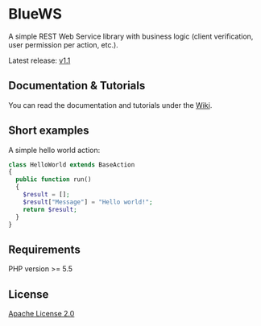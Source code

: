 # BlueWS
A simple REST Web Service library with business logic (client verification, user permission per action, etc.).

Latest release: [v1.1](https://github.com/GregaMohorko/BlueWS/releases/latest)

## Documentation & Tutorials
You can read the documentation and tutorials under the [Wiki](https://github.com/GregaMohorko/BlueWS/wiki).

## Short examples
A simple hello world action:
```PHP
class HelloWorld extends BaseAction
{
  public function run()
  {
    $result = [];
    $result["Message"] = "Hello world!";
    return $result;
  }
}
```

## Requirements
PHP version >= 5.5

## License
[Apache License 2.0](./LICENSE)
